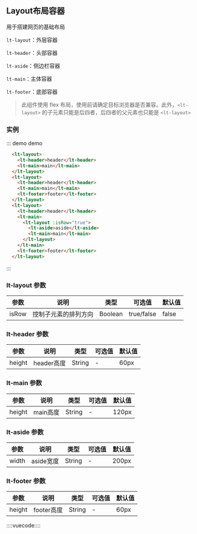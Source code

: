 ## Layout布局容器

用于搭建网页的基础布局

`lt-layout`：外层容器

`lt-header`：头部容器

`lt-aside`：侧边栏容器

`lt-main`：主体容器

`lt-footer`：底部容器

> 此组件使用 flex 布局，使用前请确定目标浏览器是否兼容。此外，`<lt-layout>` 的子元素只能是后四者，后四者的父元素也只能是 `<lt-layout>`

### 实例

::: demo demo
```html
  <lt-layout>
    <lt-header>header</lt-header>
    <lt-main>main</lt-main>
  </lt-layout>
  <lt-layout>
    <lt-header>header</lt-header>
    <lt-main>main</lt-main>
    <lt-footer>footer</lt-footer>
  </lt-layout>
  <lt-layout>
    <lt-header>header</lt-header>
    <lt-main>
      <lt-layout :isRow="true">
        <lt-aside>aside</lt-aside>
        <lt-main>main</lt-main>
      </lt-layout>
    </lt-main>
    <lt-footer>footer</lt-footer>
  </lt-layout>
```
:::

### lt-layout 参数

参数|说明|类型|可选值|默认值
--------|--------|--------|--------|--------
isRow|控制子元素的排列方向|Boolean|true/false|false

### lt-header 参数

参数|说明|类型|可选值|默认值
--------|--------|--------|--------|--------
height|header高度|String|-|60px

### lt-main 参数

参数|说明|类型|可选值|默认值
--------|--------|--------|--------|--------
height|main高度|String|-|120px

### lt-aside 参数

参数|说明|类型|可选值|默认值
--------|--------|--------|--------|--------
width|aside宽度|String|-|200px

### lt-footer 参数

参数|说明|类型|可选值|默认值
--------|--------|--------|--------|--------
height|footer高度|String|-|60px


::::vuecode::::
<style lang='less'>
.demo-code-result {
  .lt-layout {
    margin-top: 10px;
    margin-bottom: 10px;
  }
  .lt-header {
    line-height: 60px;
    text-align: center;
    background-color: #9B9B9B;
  }
  .lt-main {
    line-height: 120px;
    text-align: center;
    background-color: #CDCDCD;
    .lt-layout {
      margin: 0;
    }
  }
  .lt-footer {
    line-height: 60px;
    text-align: center;
    background-color: #E7E7E7;
  }
  .lt-aside {
    background-color: #FAFAFA;
  }
}
</style>